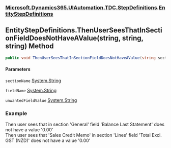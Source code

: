 ### [Microsoft.Dynamics365.UIAutomation.TDC.StepDefinitions](Microsoft.Dynamics365.UIAutomation.TDC.StepDefinitions.md 'Microsoft.Dynamics365.UIAutomation.TDC.StepDefinitions').[EntityStepDefinitions](EntityStepDefinitions.md 'Microsoft.Dynamics365.UIAutomation.TDC.StepDefinitions.EntityStepDefinitions')

## EntityStepDefinitions.ThenUserSeesThatInSectionFieldDoesNotHaveAValue(string, string, string) Method

```csharp
public void ThenUserSeesThatInSectionFieldDoesNotHaveAValue(string sectionName, string fieldName, string unwantedFieldValue);
```
#### Parameters

<a name='Microsoft.Dynamics365.UIAutomation.TDC.StepDefinitions.EntityStepDefinitions.ThenUserSeesThatInSectionFieldDoesNotHaveAValue(string,string,string).sectionName'></a>

`sectionName` [System.String](https://docs.microsoft.com/en-us/dotnet/api/System.String 'System.String')

<a name='Microsoft.Dynamics365.UIAutomation.TDC.StepDefinitions.EntityStepDefinitions.ThenUserSeesThatInSectionFieldDoesNotHaveAValue(string,string,string).fieldName'></a>

`fieldName` [System.String](https://docs.microsoft.com/en-us/dotnet/api/System.String 'System.String')

<a name='Microsoft.Dynamics365.UIAutomation.TDC.StepDefinitions.EntityStepDefinitions.ThenUserSeesThatInSectionFieldDoesNotHaveAValue(string,string,string).unwantedFieldValue'></a>

`unwantedFieldValue` [System.String](https://docs.microsoft.com/en-us/dotnet/api/System.String 'System.String')

### Example
Then user sees that in section 'General' field 'Balance Last Statement' does not have a value '0.00'  
Then user sees that 'Sales Credit Memo' in section 'Lines' field 'Total Excl. GST (NZD)' does not have a value '0.00'